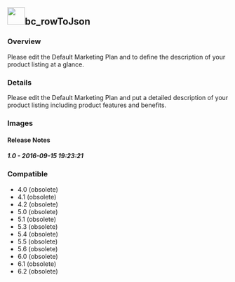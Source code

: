 ## <img src='./logo.jpg' width='40' height='40'>bc_rowToJson

### Overview
Please edit the Default Marketing Plan and to define the description of your product listing at a glance.
### Details
Please edit the Default Marketing Plan and put a detailed description of your product listing including product features and benefits.
### Images




#### Release Notes

##### 1.0 - 2016-09-15 19:23:21

### Compatible
 -  4.0 (obsolete)
 -   4.1 (obsolete)
 -   4.2 (obsolete)
 -   5.0 (obsolete)
 -   5.1 (obsolete)
 -   5.3 (obsolete)
 -   5.4 (obsolete)
 -   5.5 (obsolete)
 -   5.6 (obsolete)
 -   6.0 (obsolete)
 -   6.1 (obsolete)
 -   6.2 (obsolete)